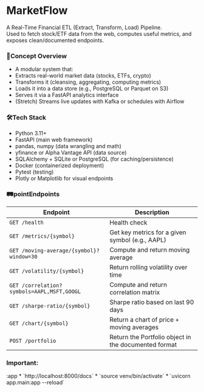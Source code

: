 # MarketFlow
A Real-Time Financial ETL (Extract, Transform, Load) Pipeline.<br>
Used to fetch stock/ETF data from the web, computes useful metrics, and exposes clean/documented endpoints.

<h3>🧠Concept Overview</h3>

* A modular system that:
* Extracts real-world market data (stocks, ETFs, crypto)
* Transforms it (cleansing, aggregating, computing metrics)
* Loads it into a data store (e.g., PostgreSQL or Parquet on S3)
* Serves it via a FastAPI analytics interface
* (Stretch) Streams live updates with Kafka or schedules with Airflow

<h3>🛠️Tech Stack</h3>

* Python 3.11+<br>
* FastAPI (main web framework)<br>
* pandas, numpy (data wrangling and math)<br>
* yfinance or Alpha Vantage API (data source)<br>
* SQLAlchemy + SQLite or PostgreSQL (for caching/persistence)<br>
* Docker (containerized deployment)<br>
* Pytest (testing)<br>
* Plotly or Matplotlib for visual endpoints<br>

<h3>🛤️pointEndpoints</h3>

| Endpoint                                   | Description                                          |
| ------------------------------------------ | ---------------------------------------------------- |
| `GET /health`                              | Health check                                         |
| `GET /metrics/{symbol}`                    | Get key metrics for a given symbol (e.g., AAPL)      |
| `GET /moving-average/{symbol}?window=30`   | Compute and return moving average                    |
| `GET /volatility/{symbol}`                 | Return rolling volatility over time                  |
| `GET /correlation?symbols=AAPL,MSFT,GOOGL` | Compute and return correlation matrix                |
| `GET /sharpe-ratio/{symbol}`               | Sharpe ratio based on last 90 days                   |
| `GET /chart/{symbol}`                      | Return a chart of price + moving averages            |
| `POST /portfolio`                          | Return the Portfolio object in the documented format |

<h3>Important:</h3>
:app
* `http://localhost:8000/docs`
* `source venv/bin/activate`
* `uvicorn app.main:app --reload`

